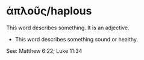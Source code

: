 # ἁπλοῦς/haplous
This word describes something. It is an adjective.

* This word describes something sound or healthy.

See: Matthew 6:22; Luke 11:34
